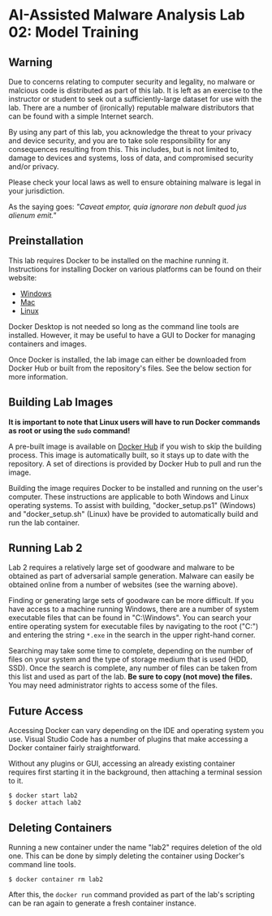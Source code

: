 # AI-Assisted Malware Analysis Lab 02: Model Training

## Warning
Due to concerns relating to computer security and legality, no malware or malcious code is distributed as part of this
lab. It is left as an exercise to the instructor or student to seek out a sufficiently-large dataset for use with the
lab. There are a number of (ironically) reputable malware distributors that can be found with a simple Internet search.

By using any part of this lab, you acknowledge the threat to your privacy and device security, and you are to take sole
responsibility for any consequences resulting from this. This includes, but is not limited to, damage to devices and
systems, loss of data, and compromised security and/or privacy.

Please check your local laws as well to ensure obtaining malware is legal in your jurisdiction.

As the saying goes: _"Caveat emptor, quia ignorare non debult quod jus alienum emit."_


## Preinstallation
This lab requires Docker to be installed on the machine running it. Instructions for installing Docker on various
platforms can be found on their website:
- [Windows](https://docs.docker.com/desktop/install/windows-install/)
- [Mac](https://docs.docker.com/desktop/install/mac-install/)
- [Linux](https://docs.docker.com/desktop/install/linux-install/)

Docker Desktop is not needed so long as the command line tools are installed. However, it may be useful to have a GUI
to Docker for managing containers and images.

Once Docker is installed, the lab image can either be downloaded from Docker Hub or built from the repository's files.
See the below section for more information.


## Building Lab Images
**It is important to note that Linux users will have to run Docker commands as root or using the `sudo` command!**

A pre-built image is available on [Docker Hub](https://hub.docker.com/r/wheelercs/aama-lab02) if you wish to skip the
building process. This image is automatically built, so it stays up to date with the repository. A set of directions is
provided by Docker Hub to pull and run the image.

Building the image requires Docker to be installed and running on the user's computer. These instructions are
applicable to both Windows and Linux operating systems. To assist with building, "docker_setup.ps1" (Windows) and
"docker_setup.sh" (Linux) have be provided to automatically build and run the lab container.


## Running Lab 2
Lab 2 requires a relatively large set of goodware and malware to be obtained as part of adversarial sample generation.
Malware can easily be obtained online from a number of websites (see the warning above).

Finding or generating large sets of goodware can be more difficult. If you have access to a machine running Windows,
there are a number of system executable files that can be found in "C:\Windows". You can search your entire operating
system for executable files by navigating to the root ("C:\") and entering the string `*.exe` in the search in the upper
right-hand corner.

Searching may take some time to complete, depending on the number of files on your system and the type of storage medium
that is used (HDD, SSD). Once the search is complete, any number of files can be taken from this list and used as part
of the lab. **Be sure to copy (not move) the files.** You may need administrator rights to access some of the files.


## Future Access
Accessing Docker can vary depending on the IDE and operating system you use. Visual Studio Code has a number of plugins
that make accessing a Docker container fairly straightforward.

Without any plugins or GUI, accessing an already existing container requires first starting it in the background, then
attaching a terminal session to it.

```
$ docker start lab2
$ docker attach lab2
```


## Deleting Containers
Running a new container under the name "lab2" requires deletion of the old one. This can be done by simply deleting the
container using Docker's command line tools.

```
$ docker container rm lab2
```

After this, the `docker run` command provided as part of the lab's scripting can be ran again to generate a fresh
container instance.
